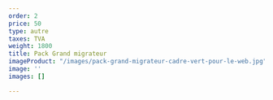 ```yaml
---
order: 2
price: 50
type: autre
taxes: TVA
weight: 1800
title: Pack Grand migrateur
imageProduct: "/images/pack-grand-migrateur-cadre-vert-pour-le-web.jpg"
image: ''
images: []

---
```

